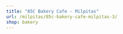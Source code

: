 ```yaml
---
title: "85C Bakery Cafe - Milpitas"
url: /milpitas/85c-bakery-cafe-milpitas-3/
shop: bakery
---
```

